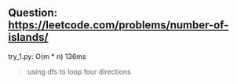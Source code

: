 Question: https://leetcode.com/problems/number-of-islands/
---

try_1.py: O(m * n) 136ms
> using dfs to loop four directions
